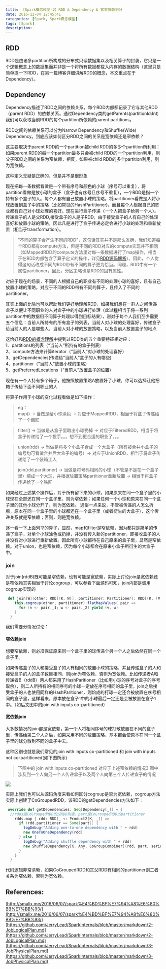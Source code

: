 ```yaml
---
title: 【Spark概念模型-2】RDD & Dependency & 宽窄依赖划分
date: 2016-12-04 12:45:41
categories: [Spark, Spark概念模型]
tags: [Spark]
description:
---
```


## RDD

RDD是由诸多partition所构成的分布式只读数据集以及相关算子的封装，它只是一个逻辑概念上的数据集而并非是一个将所有数据都载入内存的数据结构（这里只是简单提一下RDD，在另一篇博客详细讲解RDD的概念，本文重点在于Dependency）。

## Dependency

Dependency描述了RDD之间的依赖关系，每个RDD内部都记录了它与其他RDD（parent RDD）的依赖关系。通过Dependency类的getParents(partitionId:Int)我们可以获取当前RDD的每个partition所依赖的parent partitions。

<!-- more -->

RDD之间的依赖关系可以分为Narrow Dependency和Shuffle(Wide) Dependency。到底应该如何区分RDD之间的关系是宽依赖还是窄依赖？

这主要取决于parent RDD的一个partition被child RDD的多少个partition所利用：如果parent RDD的每一个partition最多只会被child RDD的一个partition利用，则父子RDD之间的关系为窄依赖，相反，如果被child RDD的多个partition利用，则为宽依赖。

这种定义无疑是正确的，但是并不是很形象

现在把每一条数据看做是一个带有序号和颜色的小球（序号可以重复），将partition看做是放小球的盒子（盒子也有序号且序号不重复），一个RDD是指一个持有多个盒子的人。每个人都有自己放置小球的策略，将partitioner看做是人将小球放置到盒子中的策略（比如常见的HashPartitioner)，而且每个人根据自己的职业都有自己对小球处理的喜好。现在进行盒子传递（一个人把盒子给另一个人）。传递盒子的人是父RDD,接受盒子的人是子RDD，由于接受盒子的人有自己的处理喜好和放置小球的策略，因此凡是进行了盒子传递必定会进行小球的处理和重新放置（相当于transformation）。

> "不同的算子会产生不同的RDD"，这句话其实并不是那么准确，我们知道每个RDD都有compute方法，但是不同的RDD对应的compute实现并不相同（如MappedRDD的compute方法里对每一条数据进行了map操作，相当于在RDD内部包含了算子定义的操作，详见[RDD源码解析](../Spark源码分析/RDD源码解析)）。因此，个人觉得这句话改成不同的RDD带有不同的算子更为恰当。同理，RDD中有一个属性partitioner，因此，分区策略也是RDD的固有属性。

对应于现在的场景，不同的人根据自己的职业有不同的处理小球的喜好，且有自己放置小球的策略，对应于不同的RDD带有不同的算子，且传入了不同的partitioner。

其实上面的比喻也可以帮助我们更好地理解RDD，如果我们想在一群人之间传递盒子以便让不同职业的人对盒子中的小球进行处理（此过程相当于将一系列partition中的数据用不同算子处理以得到目标结果），则对于每个人我们至少需要五个信息：当前人所持有的所有盒子的列表，当前人对小球的处理喜好，传递盒子给当前人的人是哪些人，当前人对小球的放置策略，以及当前人放置盒子的地点  

这恰好和[RDD的概念理解](./RDD的概念理解)中提到过RDD类的五个重要特征相对应：  
1、partitions的列表（“当前人”所持有的盒子列表)  
2、compute方法来计算iterator（“当前人”对小球的处理喜好）  
3、getDependencies(传递给“当前人”盒子的人有哪些)  
4、partitioner（“当前人”放置小球的策略）  
5、getPreferredLocations（“当前人”放置盒子的位置）

现在有一个人持有多个箱子，他按照放置策略A放置好了小球，你可以选择让他把箱子传给下面不同职业的人

将算子作用于小球的变化过程看做是如下操作：  

> eg：  
> map() -> 当做是给小球涂色 -> 对应于MappedRDD，相当于将盒子传递给了一个画匠  

> filter() -> 当做是从盒子里取出小球扔掉  -> 对应于FilteredRDD，相当于将盒子传递给了一个投手。。。想不到更合适的职业了。。。 

> union(rdd) -> 当做是将多个小盒子合成一个大盒子（所有被合并小盒子的编号均可看做合并后大盒子的编号）-> 对应于UnionRDD，相当于将盒子传递给了一个装箱工人 
>
> join(rdd,partitioner) -> 当做是将号码相同的小球（不管是不是在一个盒子里）熔成一个大球，并根据放置策略partitioner重新放置 -> 相当于将盒子传递给了一个铁匠 

如果经过上述某个操作后，对于所有留下来的小球，如果原来在同一个盒子里的小球现在全部还在同一个盒子里，则为窄依赖；如果任何一个小球和原来在同一个盒子里的其他小球分开了，则为宽依赖。 通俗一点来说，不管被传递的人怎么折腾，原本在同一个盒子里的小球都还在一个盒子里（或者衍生的大盒子），这个传递关系就是窄依赖；否则，则是宽依赖。  

逐一看一下上面列举的算子，显然，map和filter是窄依赖，因为都只是简单的传递了盒子，对单个小球涂色或扔掉，并没有传入新的partitioner，即接收盒子的人并没有对小球进行重新放置。因此所有小球都待在自己原来的盒子里，显然是窄依赖。对于union，也是窄依赖，因为每个小球都会在原来小盒子所衍生的大盒子中。

### join

对于join(rddB)既可能是窄依赖，也有可能是宽依赖，实际上讨论join是宽依赖还是窄依赖其实相当于讨论cogroup，可以参看下面源码可知，join内部是调用cogroup实现的

```scala
 def join[W](other: RDD[(K, W)], partitioner: Partitioner): RDD[(K, (V, W))] = {
    this.cogroup(other, partitioner).flatMapValues( pair =>
      for (v <- pair._1; w <- pair._2) yield (v, w)
    )
  }
```

我们需要分情况讨论：  

#### 窄依赖join

想要窄依赖，则必须保证原来同一个盒子里的球传递个另一个人之后依然在同一个盒子里。

如果传递盒子的人和接受盒子的人有相同的放置小球的策略，并且传递盒子的人和接受盒子的人的盒子数目相同，则join为窄依赖，否则为宽依赖。比如传递者A和传递者B（rddB）两人都采用了HashParitioner（比如用小球的序号对盒子的序号取余），则二人所持有的相同序号的小球一定放在序号相同的盒子里，join之后接受盒子的人也使用同样的HashParitioner，则熔成的打球一定还会被放置在序号相同的盒子里，这样看来，原本放在盒子1中的小球最后一定还是会被放置在盒子1中。（如后文图中的join with inputs co-partitioned）

#### 宽依赖join

大多数情况的join都是宽依赖，第一个人将相同序号的球打散放置在不同的盒子里，传递给第二个人之后，如果采用不同的放置策略，基本都会使原本在同一个盒子里的球分散到不同的盒子中去。

这种区别也就是我们常见的join with inputs co-partitioned 和 join with inputs not co-partitioned(如下图所示)

> 下图中的 join with inputs co-partitioned 对应于上述窄依赖的情况3
> 图中涉及到一个人向另一个人传递盒子以及两个人向第三个人传递盒子的情况

![](http://ojnnon64z.bkt.clouddn.com/【Spark概念模型-2】RDD%20&%20Dependency%20&%20宽窄依赖划分.png)

实际上我们也可以从源码角度来看如何区分cogroup是否为宽依赖，cogroup方法实际上创建了CoGroupedRDD，该RDD的getDependencies方法如下：

```scala
 override def getDependencies: Seq[Dependency[_]] = {
  //rdds是CoGroupedRDD的父RDD列表，part是CoGroupedRDD的partitioner
    rdds.map { rdd: RDD[_ <: Product2[K, _]] =>
      if (rdd.partitioner == Some(part)) {
        logDebug("Adding one-to-one dependency with " + rdd)
        new OneToOneDependency(rdd)
      } else {
        logDebug("Adding shuffle dependency with " + rdd)
        new ShuffleDependency[K, Any, CoGroupCombiner](rdd, part, serializer)
      }
    }
  }
```



代码逻辑非常清晰，如果CoGroupedRDD和其父RDD有相同的partitioner则二者关系为窄依赖，否则为宽依赖。

## References:

[http://smallx.me/2016/06/07/spark%E4%BD%BF%E7%94%A8%E6%80%BB%E7%BB%93/](http://smallx.me/2016/06/07/spark%E4%BD%BF%E7%94%A8%E6%80%BB%E7%BB%93/)  [https://github.com/JerryLead/SparkInternals/blob/master/markdown/2-JobLogicalPlan.md](https://github.com/JerryLead/SparkInternals/blob/master/markdown/2-JobLogicalPlan.md)  [https://github.com/JerryLead/SparkInternals/blob/master/markdown/3-JobPhysicalPlan.md](https://github.com/JerryLead/SparkInternals/blob/master/markdown/3-JobPhysicalPlan.md)